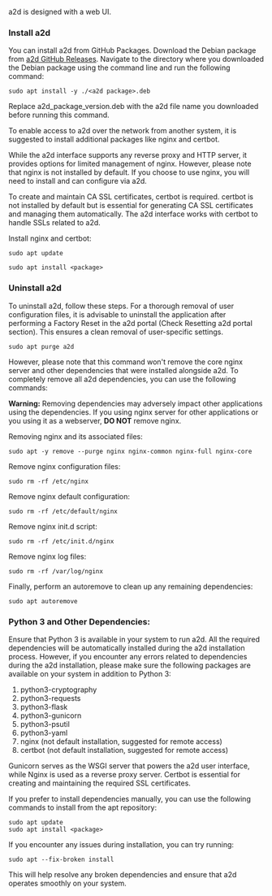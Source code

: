 a2d is designed with a web UI.

### Install a2d

You can install a2d from GitHub Packages. Download the Debian package from [a2d
GitHub Releases](https://github.com/NGC2023/a2d/releases). Navigate to the
directory where you downloaded the Debian package using the command line and run
the following command:

`sudo apt install -y ./<a2d package>.deb`

Replace a2d_package_version.deb with the a2d file name you downloaded before
running this command.

To enable access to a2d over the network from another system, it is suggested to
install additional packages like nginx and certbot.

While the a2d interface supports any reverse proxy and HTTP server, it provides
options for limited management of nginx. However, please note that nginx is not
installed by default. If you choose to use nginx, you will need to install and
can configure via a2d.

To create and maintain CA SSL certificates, certbot is required. certbot is not
installed by default but is essential for generating CA SSL certificates and
managing them automatically. The a2d interface works with certbot to handle SSLs
related to a2d.

Install nginx and certbot:

`sudo apt update`

`sudo apt install <package>`

### Uninstall a2d

To uninstall a2d, follow these steps. For a thorough removal of user
configuration files, it is advisable to uninstall the application after
performing a Factory Reset in the a2d portal (Check Resetting a2d portal
section). This ensures a clean removal of user-specific settings.

`sudo apt purge a2d`

However, please note that this command won't remove the core nginx server and
other dependencies that were installed alongside a2d. To completely remove all
a2d dependencies, you can use the following commands:

**Warning:** Removing dependencies may adversely impact other applications using
the dependencies. If you using nginx server for other applications or you using
it as a webserver, **DO NOT** remove nginx.

Removing nginx and its associated files:

`sudo apt -y remove --purge nginx nginx-common nginx-full nginx-core`

Remove nginx configuration files:

`sudo rm -rf /etc/nginx`

Remove nginx default configuration:

`sudo rm -rf /etc/default/nginx`

Remove nginx init.d script:

`sudo rm -rf /etc/init.d/nginx`

Remove nginx log files:

`sudo rm -rf /var/log/nginx`

Finally, perform an autoremove to clean up any remaining dependencies:

`sudo apt autoremove`

### Python 3 and Other Dependencies:

Ensure that Python 3 is available in your system to run a2d. All the required
dependencies will be automatically installed during the a2d installation
process. However, if you encounter any errors related to dependencies during the
a2d installation, please make sure the following packages are available on your
system in addition to Python 3:

1. python3-cryptography
2. python3-requests
3. python3-flask
4. python3-gunicorn
5. python3-psutil
6. python3-yaml
7. nginx (not default installation, suggested for remote access)
8. certbot (not default installation, suggested for remote access)

Gunicorn serves as the WSGI server that powers the a2d user interface, while
Nginx is used as a reverse proxy server. Certbot is essential for creating and
maintaining the required SSL certificates.

If you prefer to install dependencies manually, you can use the following
commands to install from the apt repository:

`sudo apt update`  
`sudo apt install <package>`

If you encounter any issues during installation, you can try running:

`sudo apt --fix-broken install`

This will help resolve any broken dependencies and ensure that a2d operates
smoothly on your system.